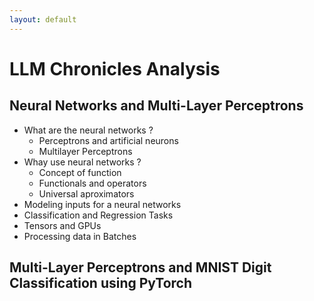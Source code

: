 ```yaml
---
layout: default
---
```


# LLM Chronicles Analysis

## Neural Networks and Multi-Layer Perceptrons

- What are the neural networks ?
  - Perceptrons and artificial neurons
  - Multilayer Perceptrons
- Whay use neural networks ?
  - Concept of function
  - Functionals and operators
  - Universal aproximators
- Modeling inputs for a neural networks 
- Classification and Regression Tasks
- Tensors and GPUs
- Processing data in Batches

## Multi-Layer Perceptrons and MNIST Digit Classification using PyTorch
